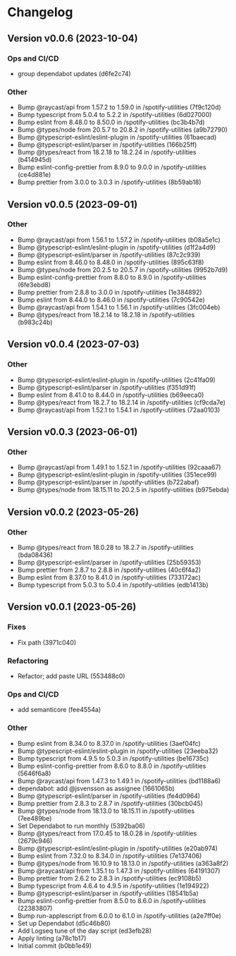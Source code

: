 # Changelog

## Version v0.0.6 (2023-10-04)

### Ops and CI/CD

- group dependabot updates (d6fe2c74)

### Other

- Bump @raycast/api from 1.57.2 to 1.59.0 in /spotify-utilities (7f9c120d)
- Bump typescript from 5.0.4 to 5.2.2 in /spotify-utilities (6d027000)
- Bump eslint from 8.48.0 to 8.50.0 in /spotify-utilities (bc3b4b7d)
- Bump @types/node from 20.5.7 to 20.8.2 in /spotify-utilities (a9b72790)
- Bump @typescript-eslint/eslint-plugin in /spotify-utilities (61baecad)
- Bump @typescript-eslint/parser in /spotify-utilities (166b25ff)
- Bump @types/react from 18.2.18 to 18.2.24 in /spotify-utilities (b414945d)
- Bump eslint-config-prettier from 8.9.0 to 9.0.0 in /spotify-utilities (ce4d881e)
- Bump prettier from 3.0.0 to 3.0.3 in /spotify-utilities (8b59ab18)

## Version v0.0.5 (2023-09-01)

### Other

- Bump @raycast/api from 1.56.1 to 1.57.2 in /spotify-utilities (b08a5e1c)
- Bump @typescript-eslint/eslint-plugin in /spotify-utilities (d1f2a4d9)
- Bump @typescript-eslint/parser in /spotify-utilities (87c2c939)
- Bump eslint from 8.46.0 to 8.48.0 in /spotify-utilities (895c63f8)
- Bump @types/node from 20.2.5 to 20.5.7 in /spotify-utilities (9952b7d9)
- Bump eslint-config-prettier from 8.8.0 to 8.9.0 in /spotify-utilities (6fe3ebd8)
- Bump prettier from 2.8.8 to 3.0.0 in /spotify-utilities (1e384892)
- Bump eslint from 8.44.0 to 8.46.0 in /spotify-utilities (7c90542e)
- Bump @raycast/api from 1.54.1 to 1.56.1 in /spotify-utilities (3fc004eb)
- Bump @types/react from 18.2.14 to 18.2.18 in /spotify-utilities (b983c24b)

## Version v0.0.4 (2023-07-03)

### Other

- Bump @typescript-eslint/eslint-plugin in /spotify-utilities (2c41fa09)
- Bump @typescript-eslint/parser in /spotify-utilities (f351d91f)
- Bump eslint from 8.41.0 to 8.44.0 in /spotify-utilities (b69eeca0)
- Bump @types/react from 18.2.7 to 18.2.14 in /spotify-utilities (cf9cda7e)
- Bump @raycast/api from 1.52.1 to 1.54.1 in /spotify-utilities (72aa0103)

## Version v0.0.3 (2023-06-01)

### Other

- Bump @raycast/api from 1.49.1 to 1.52.1 in /spotify-utilities (92caaa67)
- Bump @typescript-eslint/eslint-plugin in /spotify-utilities (351ece99)
- Bump @typescript-eslint/parser in /spotify-utilities (b722abaf)
- Bump @types/node from 18.15.11 to 20.2.5 in /spotify-utilities (b975ebda)

## Version v0.0.2 (2023-05-26)

### Other

- Bump @types/react from 18.0.28 to 18.2.7 in /spotify-utilities (bda08436)
- Bump @typescript-eslint/parser in /spotify-utilities (25b59353)
- Bump prettier from 2.8.7 to 2.8.8 in /spotify-utilities (40c6f4a2)
- Bump eslint from 8.37.0 to 8.41.0 in /spotify-utilities (733172ac)
- Bump typescript from 5.0.3 to 5.0.4 in /spotify-utilities (edb1413b)

## Version v0.0.1 (2023-05-26)

### Fixes

- Fix path (3971c040)

### Refactoring

- Refactor; add paste URL (553488c0)

### Ops and CI/CD

- add semanticore (fee4554a)

### Other

- Bump eslint from 8.34.0 to 8.37.0 in /spotify-utilities (3aef04fc)
- Bump @typescript-eslint/eslint-plugin in /spotify-utilities (23eeba32)
- Bump typescript from 4.9.5 to 5.0.3 in /spotify-utilities (be16735c)
- Bump eslint-config-prettier from 8.6.0 to 8.8.0 in /spotify-utilities (5646f6a8)
- Bump @raycast/api from 1.47.3 to 1.49.1 in /spotify-utilities (bd1188a6)
- dependabot: add @jsvensson as assignee (1661065b)
- Bump @typescript-eslint/parser in /spotify-utilities (fe4d0964)
- Bump prettier from 2.8.3 to 2.8.7 in /spotify-utilities (30bcb045)
- Bump @types/node from 18.13.0 to 18.15.11 in /spotify-utilities (7ee489be)
- Set Dependabot to run monthly (5392ba06)
- Bump @types/react from 17.0.45 to 18.0.28 in /spotify-utilities (2679c946)
- Bump @typescript-eslint/eslint-plugin in /spotify-utilities (e20ab974)
- Bump eslint from 7.32.0 to 8.34.0 in /spotify-utilities (7e137406)
- Bump @types/node from 16.10.9 to 18.13.0 in /spotify-utilities (a363a8f2)
- Bump @raycast/api from 1.35.1 to 1.47.3 in /spotify-utilities (64191307)
- Bump prettier from 2.6.2 to 2.8.3 in /spotify-utilities (ec9108b5)
- Bump typescript from 4.6.4 to 4.9.5 in /spotify-utilities (1e194922)
- Bump @typescript-eslint/parser in /spotify-utilities (18541b5a)
- Bump eslint-config-prettier from 8.5.0 to 8.6.0 in /spotify-utilities (22383807)
- Bump run-applescript from 6.0.0 to 6.1.0 in /spotify-utilities (a2e7ff0e)
- Set up Dependabot (d5c46b80)
- Add Logseq tune of the day script (ed3efb28)
- Apply linting (a78c1b17)
- Initial commit (b0bb1e49)

